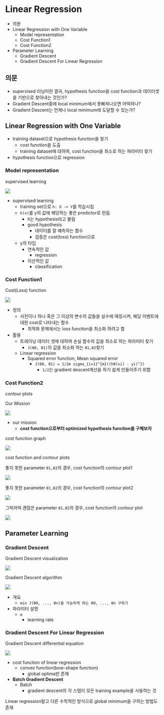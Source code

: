 # Linear Regression

- 의문
- Linear Regression with One Variable
  - Model representation
  - Cost Function1
  - Cost Function2
- Parameter Learning
  - Gradient Descent
  - Gradient Descent For Linear Regression

## 의문

- supervised 러닝이란 결국, hypothesis function을 cost function과 데이터셋을 기반으로 찾아내는 것인가?
- Gradient Descent중에 local minimum에서 못빠져나오면 어떡하나?
- Gradient Descent는 언제나 local minimum에 도달할 수 있는가?

## Linear Regression with One Variable

- training dataset으로 hypothesis function을 찾기
  - cost function을 도출
  - training dataset에 대하여, cost function을 최소로 하는 파라미터 찾기
- hypothesis function으로 regression

### Model representation

supervised learning

![](./images/week1/linear_regression1.png)

- supervised learning
  - training set으로 `h: X -> Y`를 학습시킴
  - `h(x)`를 y의 값에 해당하는 좋은 predictor로 만듬
    - h는 hypothesis라고 불림
    - good hypothesis
      - 데이터를 잘 예측하는 함수
      - 검증은 cost(loss) function으로
  - y의 타입
    - 연속적인 값
      - regression
    - 이산적인 값
      - classification

### Cost Function1

Cost(Loss) function

![](./images/week1/cost_function1.png)

- 정의
  - 사진이나 하나 혹은 그 이상의 변수의 값들을 실수에 매칭시켜, 해당 이벤트에 대한 cost로 나타내는 함수
    - 최적화 문제에서는 loss function을 최소화 하려고 함
- 활용
  - 트레이닝 데이터 셋에 대하여 손실 함수의 값을 최소로 하는 파라미터 찾기
    - `J(θ0, θ1)`의 값을 최소화 하는 `θ1,θ2`찾기
  - Linear regression
    - Squared error function, Mean squared error
      - `J(θ0, θ1) = 1/2m sigma_{i=1}^{m}((hθ(xi) - yi)^2)`
        - `1/2`는 gradient descent계산을 하기 쉽게 만들어주기 위함

### Cost Function2

contour plots

Our Mission

![](./images/week1/cost_function2.png)

- our mission
  - **cost function으로부터 optimized hypothesis function을 구해보자**

cost function graph

![](./images/week1/minimize_cost_function1.png)

cost function and contour plots

좋지 못한 parameter `θ1,θ2`의 경우, cost function의 contour plot1

![](./images/week1/contour_plot1.png)

좋지 못한 parameter `θ1,θ2`의 경우, cost function의 contour plot2

![](./images/week1/contour_plot2.png)

그럭저럭 괜찮은 parameter `θ1,θ2`의 경우, cost function의 contour plot

![](./images/week1/contour_plot3.png)

## Parameter Learning

### Gradient Descent

Gradient Descent visualization

![](./images/week1/gradient_descent2.png)

Gradient Descent algorithm

![](./images/week1/gradient_descent1.gif)

- 개요
  - `min J(θ0, ..., θn)을 가능하게 하는 θ0, ..., θn 구하기`
- 파라미터 설명
  - `α`
    - learning rate

### Gradient Descent For Linear Regression

Gradient Descent differential equation

![](./images/week1/gradient_descent3.png)

- cost function of linear regression
  - convex function(bow-shape function)
    - global optima만 존재
- **Batch Gradient Descent**
  - Batch
    - gradient descent의 각 스텝이 모든 training example을 사용하는 것

Linear regression말고 다른 수학적인 방식으로 global minimum을 구하는 방법도 존재

